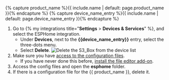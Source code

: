 {% capture product_name %}{{ include.name | default: page.product_name }}{% endcapture %}
{% capture device_name_entry %}{{ include.name | default: page.device_name_entry }}{% endcapture %}

1. Go to {% my integrations title="**Settings** > **Devices & Services**" %}, and select the ESPHome integration.
   - Under **Devices**, next to the **{{device_name_entry}}** entry, select the three-dots menu.
   - Select **Delete**.
   ![Delete the S3_Box from the device list](/images/assist/esp32-devices-delete-01.png)
2. Make sure you have [access to the configuration files](/common-tasks/os/#configuring-access-to-files).
   - If you have never done this before, [install the file editor add-on](/common-tasks/os/#installing-and-using-the-file-editor-add-on).
3. Access the config files and open the **esphome** folder.
4. If there is a configuration file for the {{ product_name }}, delete it.
